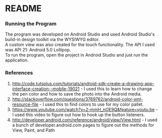 # README

### Running the Program

The program was developed on Android Studio and used Android Studio's build-in design toolkit via the WYSIWYG editor.  
A custom view was also created for the touch functionality. The API I used was API 21: Android 5.0 Lollipop.  
To run the program, open the project in Android Studio and just run the application.

### References

1. http://code.tutsplus.com/tutorials/android-sdk-create-a-drawing-app-interface-creation--mobile-19021 - I used this to 
learn how to change the pen color and how to save the photo into the Android media.  
2. http://stackoverflow.com/questions/3769762/android-color-xml-resource-file - I used this to find colors to use for my color pallet.
3. https://www.youtube.com/watch?v=2-mmH_nOE9Q&feature=youtu.be - I used this video to figure out how to hook up the button listeners.
4. http://developer.android.com/reference/android/view/View.html - I used a bunch of developer.android.com pages to figure out the 
methods for View, Paint, and Path
